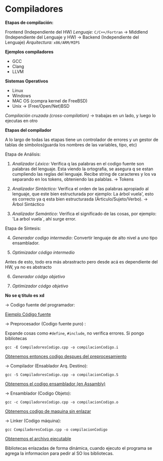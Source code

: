 
# Compiladores

**Etapas de compilación:**

Frontend (Independiente del HW) _Lenguaje:_ `C/C++/Fortran` → Middlend (Independiente del Lenguaje y HW) → Backend (Independiente del Lenguaje) _Arquitectura:_ `x86/ARM/MIPS`
                                                       
**Ejemplos compiladores**
- GCC
- Clang
- LLVM

**Sistemas Operativos**
- Linux
- Windows
- MAC OS (compra kernel de FreeBSD)
- Unix → (Free/Open/Net)BSD

*Compilación cruzada (cross-compilation)* → trabajas en un lado, y luego lo ejecutas en otro

**Etapas del compilador**

A lo largo de todas las etapas tiene un controlador de errores y un gestor de tablas de simbolos(guarda los nombres de las variables, tipo, etc)

Etapa de Análisis:
1. _Analizador Léxico:_ Verifica q las palabras en el codigo fuente son palabras del lenguaje. Esta viendo la ortografia, se asegura q se estan cumpliendo las reglas del lenguaje. Recibe string de caracteres y los va separando en los tokens, obteniendo las palablas. → Tokens 

2. _Analizador Sintáctico:_ Verifica el orden de las palabras apropiado al lenguaje, que este bien estructurada por ejemplo: La árbol vuela', esto es correcto ya q esta bien estructurasda (Articulo/Sujeto/Verbo). → Árbol Sintáctico

3. _Analizador Semántico:_ Verifica el significado de las cosas, por ejemplo: 'La arbol vuela`, ahí surge error.

Etapa de Síntesis:

4. _Generador codigo intermedio_: Convertir lenguaje de alto nivel a uno tipo ensamblador.

5. _Optimizador código intermedio_

Antes de esto, todo era más abrastracto pero desde acá es dependiente del HW, ya no es abstracto

6. _Generador códgo objetivo_

7. _Optimizador códgo objetivo_

**No se q titulo es xd**

→ Codigo fuente del programador:

[Ejemplo Código fuente](CompiladoresCodigo.cpp)

→ Preprocesador (Codigo fuente puro) :

Expande cosas como `#define`, `#include`, no verifica errores. Si pongo bibliotecas 


 `gcc -E CompiladoresCodigo.cpp -o compilacionCodigo.i`

[Obtenemos entonces codigo despues del preprocesamiento](compilacionCodigo.i)

→ Compilador (Ensablador Arq. Destino):

 `gcc -S CompiladoresCodigo.cpp -o compilacionCodigo.S`

 [Obtenemos el codigo ensamblador (en Assambly)](compilacionCodigo.S)

 → Ensamblador (Codigo Objeto):

  `gcc -c CompiladoresCodigo.cpp -o compilacionCodigo.o`
 
 [Obtenemos codigo de maquina sin enlazar](compilacionCodigo.o)

 → Linker (Codigo máquina):

 `gcc CompiladoresCodigo.cpp -o compilacionCodigo`

 [Obtenemos el archivo ejecutable](compilacionCodigo)

 Bibliotecas enlazadas de forma dinámica, cuando ejecuto el programa se agrega la informacion para pedir al SO los bibliotecas. 


